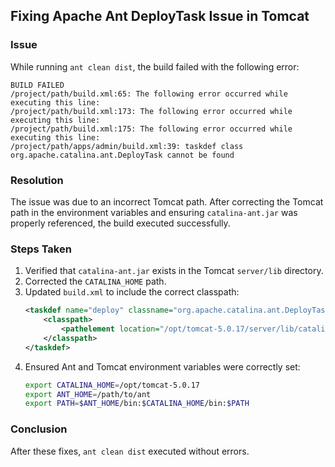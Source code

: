 ## Fixing Apache Ant DeployTask Issue in Tomcat

### Issue
While running `ant clean dist`, the build failed with the following error:

```
BUILD FAILED
/project/path/build.xml:65: The following error occurred while executing this line:
/project/path/build.xml:173: The following error occurred while executing this line:
/project/path/build.xml:175: The following error occurred while executing this line:
/project/path/apps/admin/build.xml:39: taskdef class org.apache.catalina.ant.DeployTask cannot be found
```

### Resolution
The issue was due to an incorrect Tomcat path. After correcting the Tomcat path in the environment variables and ensuring `catalina-ant.jar` was properly referenced, the build executed successfully.

### Steps Taken
1. Verified that `catalina-ant.jar` exists in the Tomcat `server/lib` directory.
2. Corrected the `CATALINA_HOME` path.
3. Updated `build.xml` to include the correct classpath:
   ```xml
   <taskdef name="deploy" classname="org.apache.catalina.ant.DeployTask">
       <classpath>
           <pathelement location="/opt/tomcat-5.0.17/server/lib/catalina-ant.jar"/>
       </classpath>
   </taskdef>
   ```
4. Ensured Ant and Tomcat environment variables were correctly set:
   ```bash
   export CATALINA_HOME=/opt/tomcat-5.0.17
   export ANT_HOME=/path/to/ant
   export PATH=$ANT_HOME/bin:$CATALINA_HOME/bin:$PATH
   ```

### Conclusion
After these fixes, `ant clean dist` executed without errors.

